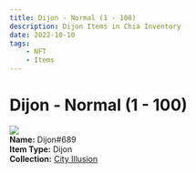 ```yaml
---
title: Dijon - Normal (1 - 100)
description: Dijon Items in Chia Inventory
date: 2022-10-10
tags:
    - NFT
    - Items
---
```


# Dijon - Normal (1 - 100)
<div class="item_thumbnail">
<img loading="lazy" src="https://nm2npdrsb3ice7cuouigtmowhwonzmcubkvlqtmhs4tkeojy.arweave.net/azTXjjIO0CJ8VHUQabHWPZz-csFQ_Kq_rhNh5cmojk4"><br/>
<div><strong>Name:</strong> Dijon#689</div>
<div><strong>Item Type:</strong> Dijon</div>
<div><strong>Collection:</strong> <a href="https://www.spacescan.io/xch/nft/collection/col1lend2dcn558km4wcwta4xnkfv3xpcmlp9kyt0m909emvfxechlyqdl5ndg">City Illusion</a></div>
</div>

